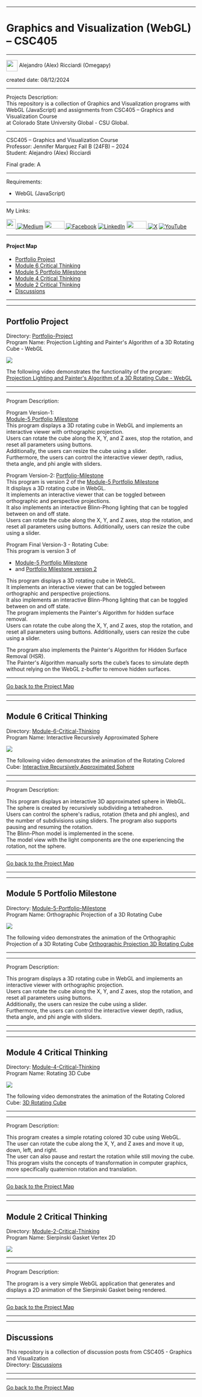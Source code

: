 ﻿-----------------------------------------------------------------------------------------------------------------------------
# Graphics and Visualization (WebGL) – CSC405
-----------------------------------------------------------------------------------------------------------------------------

<img width="30" height="30" align="center" src="https://github.com/user-attachments/assets/a8e0ea66-5d8f-43b3-8fff-2c3d74d57f53"> Alejandro (Alex) Ricciardi (Omegapy)  

created date: 08/12/2024  

-----------------------------------------------------------------------------------------------------------------------------

Projects Description:    
This repository is a collection of Graphics and Visualization programs with WebGL (JavaScript) and assignments from CSC405 – Graphics and Visualization Course  
at Colorado State University Global - CSU Global.  

-----------------------------------------------------------------------------------------------------------------------------

CSC405 – Graphics and Visualization Course   
Professor: Jennifer Marquez
Fall B (24FB) – 2024   
Student: Alejandro (Alex) Ricciardi   

Final grade:  A

-----------------------------------------------------------------------------------------------------------------------------

Requirements:  
- WebGL (JavaScript)

-----------------------------------------------------------------------------------------------------------------------------

My Links:   

<span><a href="https://www.alexomegapy.com" target="_blank"><img width="25" height="25" src="https://github.com/user-attachments/assets/a8e0ea66-5d8f-43b3-8fff-2c3d74d57f53"></span>    [![Medium](https://img.shields.io/badge/Medium-12100E?style=for-the-badge&logo=medium&logoColor=whit)](https://medium.com/@alex.omegapy)    <span><a href="https://dev.to/alex_ricciardi" target="_blank"><img width="53" height="20" src="https://github.com/user-attachments/assets/3dee9933-d8c9-4a38-b32e-b7a3c55e7e97"></span>    [![Facebook](https://img.shields.io/badge/Facebook-%231877F2.svg?logo=Facebook&logoColor=white)](https://www.facebook.com/profile.php?id=100089638857137)    [![LinkedIn](https://img.shields.io/badge/LinkedIn-%230077B5.svg?logo=linkedin&logoColor=white)](https://linkedin.com/in/alex-ricciardi)    <span><a href="https://www.threads.net/@alexomegapy?hl=en" target="_blank"><img width="53" height="20" src="https://github.com/user-attachments/assets/58c9e833-4501-42e4-b4fe-39ffafba99b2"></span>    [![X](https://img.shields.io/badge/X-black.svg?logo=X&logoColor=white)](https://x.com/AlexOmegapy)    [![YouTube](https://img.shields.io/badge/YouTube-%23FF0000.svg?logo=YouTube&logoColor=white)](https://www.youtube.com/channel/UC4rMaQ7sqywMZkfS1xGh2AA)      

-----------------------------------------------------------------------------------------------------------------------------

#### Project Map

- [Portfolio Project](#portfolio-project) 
- [Module 6 Critical Thinking](#module-6-critical-thinking)  
- [Module 5 Portfolio Milestone](#module-5-portfolio-milestone)
- [Module 4 Critical Thinking](#module-4-critical-thinking)  
- [Module 2 Critical Thinking](#module-2-critical-thinking) 
- [Discussions](#discussions)

-----------------------------------------------------------------------------------------------------------------------------
-----------------------------------------------------------------------------------------------------------------------------
## Portfolio Project
Directory: [Portfolio-Project](https://github.com/Omegapy/My-Academics-Portfolio/tree/main/Graphics-and-Visualization-CSC405/Portfolio-Project)  
Program Name: Projection Lighting and Painter's Algorithm of a 3D Rotating Cube - WebGL

<p align="left">
<img  src="https://github.com/user-attachments/assets/6baed473-9a62-4fd4-8cd8-703249e82ae2">
</p>

The following video demonstrates the functionality of the program: [Projection Lighting and Painter's Algorithm of a 3D Rotating Cube - WebGL](https://www.youtube.com/watch?v=tczs3bjaGtQ)

-----------------------------------------------------------------------------------------------------------------------------
-----------------------------------------------------------------------------------------------------------------------------

Program Description:  

Program Version-1:  
[Module-5 Portfolio Milestone](https://github.com/Omegapy/My-Academics-Portfolio/tree/main/Graphics-and-Visualization-CSC405/Module-5-Portfolio-Milestone)  
This program displays a 3D rotating cube in WebGL and implements an interactive viewer with orthographic projection.  
Users can rotate the cube along the X, Y, and Z axes, stop the rotation, and reset all parameters using buttons.  
Additionally, the users can resize the cube using a slider.  
Furthermore, the users can control the interactive viewer depth, radius, theta angle, and phi angle with sliders.  

Program Version-2: [Portfolio-Milestone](https://github.com/Omegapy/My-Academics-Portfolio/tree/main/Graphics-and-Visualization-CSC405/Portfolio-Project/Portfolio-Milestone)   
This program is version 2 of the [Module-5 Portfolio Milestone](https://github.com/Omegapy/My-Academics-Portfolio/tree/main/Graphics-and-Visualization-CSC405/Module-5-Portfolio-Milestone)  
It displays a 3D rotating cube in WebGL.  
It implements an interactive viewer that can be toggled between orthographic and perspective projections.  
It also implements an interactive Blinn-Phong lighting that can be toggled between on and off state.     
Users can rotate the cube along the X, Y, and Z axes, stop the rotation, 
and reset all parameters using buttons. Additionally, users can resize the cube using a slider.  

Program Final Version-3 - Rotating Cube:  
This program is version 3 of  
- [Module-5 Portfolio Milestone](https://github.com/Omegapy/My-Academics-Portfolio/tree/main/Graphics-and-Visualization-CSC405/Module-5-Portfolio-Milestone)  
- and [Portfolio Milestone version 2](https://github.com/Omegapy/My-Academics-Portfolio/tree/main/Graphics-and-Visualization-CSC405/Portfolio-Project/Portfolio-Milestone)   

This program displays a 3D rotating cube in WebGL.  
It implements an interactive viewer that can be toggled between orthographic and perspective projections.  
It also implements an interactive Blinn-Phong lighting that can be toggled between on and off state.  
The program implements the Painter's Algorithm for hidden surface removal.  
Users can rotate the cube along the X, Y, and Z axes, stop the rotation, and reset all parameters using buttons. Additionally, users can resize the cube using a slider.  

The program also implements the Painter's Algorithm for Hidden Surface Removal (HSR).   
The Painter's Algorithm manually sorts the cube’s faces to simulate depth without relying on the WebGL z-buffer to remove hidden surfaces.     

-------------------------------------------------------------------------------------------

[Go back to the Project Map](#project-map)

-----------------------------------------------------------------------------------------------------------------------------
-----------------------------------------------------------------------------------------------------------------------------
## Module 6 Critical Thinking 
Directory: [Module-6-Critical-Thinking](https://github.com/Omegapy/My-Academics-Portfolio/tree/main/Graphics-and-Visualization-CSC405/Module-6-Critical-Thinking)  
Program Name: Interactive Recursively Approximated Sphere  

<p align="left">
<img  src="https://github.com/user-attachments/assets/7a9e8c33-dc66-4970-851b-10a03b197252">
</p>

The following video demonstrates the animation of the Rotating Colored Cube: [Interactive Recursively Approximated Sphere](https://youtu.be/Rp3mV8I62QE)

-----------------------------------------------------------------------------------------------------------------------------
-----------------------------------------------------------------------------------------------------------------------------

Program Description:  

This program displays an interactive 3D approximated sphere in WebGL.  
The sphere is created by recursively subdividing a tetrahedron.  
Users can control the sphere's radius, rotation (theta and phi angles), 
and the number of subdivisions using sliders. The program also supports 
pausing and resuming the rotation.  
The Blinn-Phon model is implemented in the scene.  
The model view with the light components are the one experiencing the rotation, not the sphere.     

-------------------------------------------------------------------------------------------

[Go back to the Project Map](#project-map)

-----------------------------------------------------------------------------------------------------------------------------
-----------------------------------------------------------------------------------------------------------------------------
## Module 5 Portfolio Milestone 
Directory: [Module-5-Portfolio-Milestone](https://github.com/Omegapy/My-Academics-Portfolio/tree/main/Graphics-and-Visualization-CSC405/Module-5-Portfolio-Milestone)  
Program Name: Orthographic Projection of a 3D Rotating Cube  

<p align="left">
<img  src="https://github.com/user-attachments/assets/37a9a854-671f-41e1-a618-965fb244f034">
</p>

The following video demonstrates the animation of the Orthographic Projection of a 3D Rotating Cube [Orthographic Projection 3D Rotating Cube](https://www.youtube.com/watch?v=WkLz0dhZR0w) 

-----------------------------------------------------------------------------------------------------------------------------
-----------------------------------------------------------------------------------------------------------------------------

Program Description:  

This program displays a 3D rotating cube in WebGL and implements an interactive viewer with orthographic projection.  
Users can rotate the cube along the X, Y, and Z axes, stop the rotation, and reset all parameters using buttons.  
Additionally, the users can resize the cube using a slider.   
Furthermore, the users can control the interactive viewer depth, radius, theta angle, and phi angle with sliders.    

-------------------------------------------------------------------------------------------

-----------------------------------------------------------------------------------------------------------------------------
-----------------------------------------------------------------------------------------------------------------------------
## Module 4 Critical Thinking 
Directory: [Module-4-Critical-Thinking](https://github.com/Omegapy/My-Academics-Portfolio/tree/main/Graphics-and-Visualization-CSC405/Module-4-Critical-Thinking)  
Program Name:  Rotating 3D Cube

<p align="left">
<img  src="https://github.com/user-attachments/assets/705d0aaa-7ced-47b5-bd99-e6dcc5064dad">
</p>

The following video demonstrates the animation of the Rotating Colored Cube: [3D Rotating Cube](https://www.youtube.com/watch?v=peIjP2O0FTU)

-----------------------------------------------------------------------------------------------------------------------------
-----------------------------------------------------------------------------------------------------------------------------

Program Description:  

This program creates a simple rotating colored 3D cube using WebGL.   
The user can rotate the cube along the X, Y, and Z axes and move it up, down, left, and right.  
The user can also pause and restart the rotation while still moving the cube.  
This program visits the concepts of transformation in computer graphics, more specifically quaternion rotation and translation.   

-------------------------------------------------------------------------------------------

[Go back to the Project Map](#project-map)


-----------------------------------------------------------------------------------------------------------------------------
-----------------------------------------------------------------------------------------------------------------------------
## Module 2 Critical Thinking 
Directory: [Module-2-Critical-Thinking](https://github.com/Omegapy/My-Academics-Portfolio/tree/main/Graphics-and-Visualization-CSC405/Module-2-Critical-Thinking)  
Program Name:  Sierpinski Gasket Vertex 2D

<p align="left">
<img  src="https://github.com/user-attachments/assets/0580aefe-6c5b-4f8d-967a-f101b18307db">
</p>

-----------------------------------------------------------------------------------------------------------------------------
-----------------------------------------------------------------------------------------------------------------------------

Program Description:  

The program is a very simple WebGL application that generates and displays a 2D animation of the Sierpinski Gasket being rendered.  

-------------------------------------------------------------------------------------------

[Go back to the Project Map](#project-map)

-----------------------------------------------------------------------------------------------------------------------------
-----------------------------------------------------------------------------------------------------------------------------
## Discussions 
This repository is a collection of discussion posts from CSC405 - Graphics and Visualization    
Directory: [Discussions](https://github.com/Omegapy/My-Academics-Portfolio/tree/main/Graphics-and-Visualization-CSC405/Discussions)

-----------------------------------------------------------------------------------------------------------------------------
-----------------------------------------------------------------------------------------------------------------------------

[Go back to the Project Map](#project-map)

